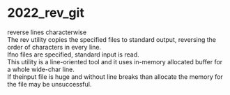 # 2022_rev_git
reverse lines characterwise  
The rev utility copies the specified files to standard output, reversing the order of characters in every line.  
Ifno files are specified, standard input is read.  
This utility is a line-oriented tool and it uses in-memory allocated buffer for a whole wide-char line.  
If theinput file is huge and without line breaks than allocate the memory for the file may be unsuccessful.
